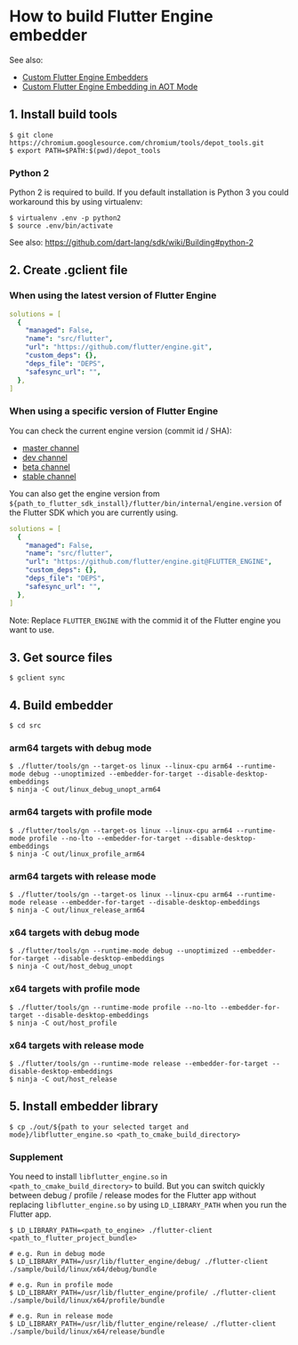 # How to build Flutter Engine embedder

See also:
- [Custom Flutter Engine Embedders](https://github.com/flutter/flutter/wiki/Custom-Flutter-Engine-Embedders)
- [Custom Flutter Engine Embedding in AOT Mode](https://github.com/flutter/flutter/wiki/Custom-Flutter-Engine-Embedding-in-AOT-Mode)

## 1. Install build tools

```
$ git clone https://chromium.googlesource.com/chromium/tools/depot_tools.git
$ export PATH=$PATH:$(pwd)/depot_tools
```

### Python 2

Python 2 is required to build. If you default installation is Python 3 you could workaround this by using virtualenv:

```Shell
$ virtualenv .env -p python2
$ source .env/bin/activate
```

See also: https://github.com/dart-lang/sdk/wiki/Building#python-2

## 2. Create .gclient file

### When using the latest version of Flutter Engine

```yaml
solutions = [
  {
    "managed": False,
    "name": "src/flutter",
    "url": "https://github.com/flutter/engine.git",
    "custom_deps": {},
    "deps_file": "DEPS",
    "safesync_url": "",
  },
]
```

### When using a specific version of Flutter Engine

You can check the current engine version (commit id / SHA):
- [master channel](https://raw.githubusercontent.com/flutter/flutter/master/bin/internal/engine.version)
- [dev channel](https://raw.githubusercontent.com/flutter/flutter/dev/bin/internal/engine.version)
- [beta channel](https://raw.githubusercontent.com/flutter/flutter/beta/bin/internal/engine.version)
- [stable channel](https://raw.githubusercontent.com/flutter/flutter/stable/bin/internal/engine.version)

You can also get the engine version from `${path_to_flutter_sdk_install}/flutter/bin/internal/engine.version` of the Flutter SDK which you are currently using.

```yaml
solutions = [
  {
    "managed": False,
    "name": "src/flutter",
    "url": "https://github.com/flutter/engine.git@FLUTTER_ENGINE",
    "custom_deps": {},
    "deps_file": "DEPS",
    "safesync_url": "",
  },
]
```
Note: Replace `FLUTTER_ENGINE` with the commid  it of the Flutter engine you want to use.

## 3. Get source files

```Shell
$ gclient sync
```

## 4. Build embedder

```Shell
$ cd src
```

### arm64 targets with debug mode

```Shell
$ ./flutter/tools/gn --target-os linux --linux-cpu arm64 --runtime-mode debug --unoptimized --embedder-for-target --disable-desktop-embeddings
$ ninja -C out/linux_debug_unopt_arm64
```

### arm64 targets with profile mode

```Shell
$ ./flutter/tools/gn --target-os linux --linux-cpu arm64 --runtime-mode profile --no-lto --embedder-for-target --disable-desktop-embeddings
$ ninja -C out/linux_profile_arm64
```

### arm64 targets with release mode

```Shell
$ ./flutter/tools/gn --target-os linux --linux-cpu arm64 --runtime-mode release --embedder-for-target --disable-desktop-embeddings
$ ninja -C out/linux_release_arm64
```

### x64 targets with debug mode

```Shell
$ ./flutter/tools/gn --runtime-mode debug --unoptimized --embedder-for-target --disable-desktop-embeddings
$ ninja -C out/host_debug_unopt
```

### x64 targets with profile mode

```Shell
$ ./flutter/tools/gn --runtime-mode profile --no-lto --embedder-for-target --disable-desktop-embeddings
$ ninja -C out/host_profile
```

### x64 targets with release mode

```Shell
$ ./flutter/tools/gn --runtime-mode release --embedder-for-target --disable-desktop-embeddings
$ ninja -C out/host_release
```

## 5. Install embedder library

```Shell
$ cp ./out/${path to your selected target and mode}/libflutter_engine.so <path_to_cmake_build_directory>
```

### Supplement
You need to install `libflutter_engine.so` in `<path_to_cmake_build_directory>` to build. But you can switch quickly between debug / profile / release modes for the Flutter app without replacing `libflutter_engine.so` by using `LD_LIBRARY_PATH` when you run the Flutter app.

```Shell
$ LD_LIBRARY_PATH=<path_to_engine> ./flutter-client <path_to_flutter_project_bundle>

# e.g. Run in debug mode
$ LD_LIBRARY_PATH=/usr/lib/flutter_engine/debug/ ./flutter-client ./sample/build/linux/x64/debug/bundle

# e.g. Run in profile mode
$ LD_LIBRARY_PATH=/usr/lib/flutter_engine/profile/ ./flutter-client ./sample/build/linux/x64/profile/bundle

# e.g. Run in release mode
$ LD_LIBRARY_PATH=/usr/lib/flutter_engine/release/ ./flutter-client ./sample/build/linux/x64/release/bundle
```
